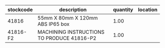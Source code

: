|stockcode|description|quantity|location|
|---------|-----------|--------|--------|
|41816|55mm X 80mm X 120mm ABS IP65 box|1.00||
|41816-F2|MACHINING INSTRUCTIONS TO PRODUCE 41816-P2|1.00||
